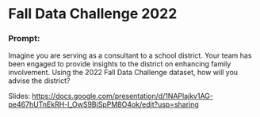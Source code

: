 # Fall Data Challenge 2022

### Prompt: 

Imagine you are serving as a consultant to a school district. Your team has been engaged to provide insights to the district on enhancing family involvement. Using the 2022 Fall Data Challenge dataset, how will you advise the district?


Slides: https://docs.google.com/presentation/d/1NAPlajkv1AG-pe467hUTnEkRH-l_OwS9BjSpPM8O4ok/edit?usp=sharing
